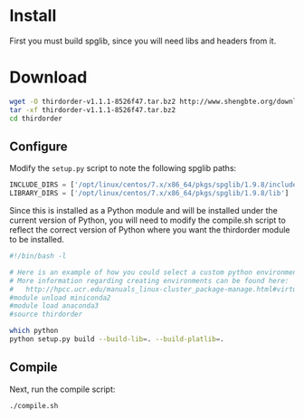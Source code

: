 # Install
First you must build spglib, since you will need libs and headers from it.

# Download
```bash
wget -O thirdorder-v1.1.1-8526f47.tar.bz2 http://www.shengbte.org/downloads/thirdorder-v1.1.1-8526f47.tar.bz2?attredirects=0&d=1
tar -xf thirdorder-v1.1.1-8526f47.tar.bz2
cd thirdorder
```

## Configure
Modify the `setup.py` script to note the following spglib paths:
```python
INCLUDE_DIRS = ['/opt/linux/centos/7.x/x86_64/pkgs/spglib/1.9.8/include']
LIBRARY_DIRS = ['/opt/linux/centos/7.x/x86_64/pkgs/spglib/1.9.8/lib']
```

Since this is installed as a Python module and will be installed under the current version of Python, you will need to modify the compile.sh script to reflect the correct version of Python where you want the thirdorder module to be installed.
```bash
#!/bin/bash -l

# Here is an example of how you could select a custom python environment under conda
# More information regarding creating environments can be found here: 
#   http://hpcc.ucr.edu/manuals_linux-cluster_package-manage.html#virtual-environments
#module unload miniconda2
#module load anaconda3
#source thirdorder

which python
python setup.py build --build-lib=. --build-platlib=.
```

## Compile
Next, run the compile script:
```bash
./compile.sh
```
